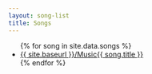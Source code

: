```yaml
---
layout: song-list
title: Songs
---
```


<ul>
{% for song in site.data.songs %}
<a href="{{ site.baseurl }}/assets/mp3/{{ song.playlist }}/{{ song.file }}.mp3">
<li>{{ site.baseurl }}/Music{{ song.title }}</li>
</a>
{% endfor %}
</ul>